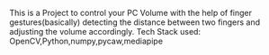 This is a Project to control your PC Volume with the help of finger gestures(basically) detecting the distance between two fingers and adjusting the volume accordingly.
Tech Stack used: OpenCV,Python,numpy,pycaw,mediapipe
